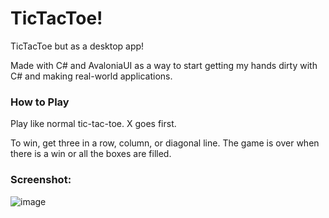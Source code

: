 # TicTacToe!

TicTacToe but as a desktop app! 

Made with C# and AvaloniaUI as a way to start getting my hands dirty with C# and making real-world applications.

### How to Play

Play like normal tic-tac-toe. X goes first.

To win, get three in a row, column, or diagonal line. The game is over when there is a win or all the boxes are filled.

### Screenshot:

![image](https://github.com/BreadcrumbIsTaken/TicTacToe/assets/63469489/974365a0-385e-4ead-8e4f-d377d4a4b550)
